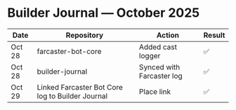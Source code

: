 # Builder Journal — October 2025

| Date | Repository | Action | Result |
|-------|-------------|---------|---------|
| Oct 28 | farcaster-bot-core | Added cast logger | ✅ |
| Oct 28 | builder-journal | Synced with Farcaster log | ✅ |
| Oct 29 | Linked Farcaster Bot Core log to Builder Journal | Place link |✅ |

